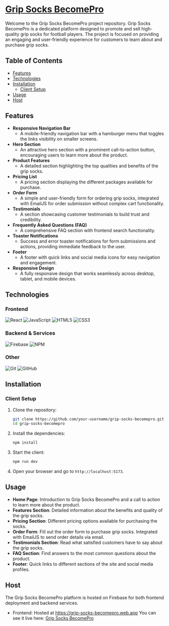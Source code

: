# [Grip Socks BecomePro](https://grip-socks-becomepro.web.app)

Welcome to the Grip Socks BecomePro project repository. Grip Socks BecomePro is a dedicated platform designed to promote and sell high-quality grip socks for football players. The project is focused on providing an engaging and user-friendly experience for customers to learn about and purchase grip socks.

## Table of Contents

- [Features](#features)
- [Technologies](#technologies)
- [Installation](#installation)
  - [Client Setup](#client-setup)
- [Usage](#usage)
- [Host](#host)

## Features

- **Responsive Navigation Bar**
  - A mobile-friendly navigation bar with a hamburger menu that toggles the links visibility on smaller screens.
- **Hero Section**
  - An attractive hero section with a prominent call-to-action button, encouraging users to learn more about the product.
- **Product Features**
  - A detailed section highlighting the top qualities and benefits of the grip socks.
- **Pricing List**
  - A pricing section displaying the different packages available for purchase.
- **Order Form**
  - A simple and user-friendly form for ordering grip socks, integrated with EmailJS for order submission without complex cart functionality.
- **Testimonials**
  - A section showcasing customer testimonials to build trust and credibility.
- **Frequently Asked Questions (FAQ)**
  - A comprehensive FAQ section with frontend search functionality.
- **Toaster Notifications**
  - Success and error toaster notifications for form submissions and actions, providing immediate feedback to the user.
- **Footer**
  - A footer with quick links and social media icons for easy navigation and engagement.
- **Responsive Design**
  - A fully responsive design that works seamlessly across desktop, tablet, and mobile devices.

## Technologies

### Frontend

<p>
  <img src="https://img.icons8.com/color/48/000000/react-native.png" alt="React" />
  <img src="https://img.icons8.com/color/48/000000/javascript.png" alt="JavaScript" />
  <img src="https://img.icons8.com/color/48/000000/html-5.png" alt="HTML5" />
  <img src="https://img.icons8.com/color/48/000000/css3.png" alt="CSS3" />
</p>

### Backend & Services

<p>
  <img src="https://img.icons8.com/color/48/000000/firebase.png" alt="Firebase" />
  <img src="https://img.icons8.com/color/48/000000/npm.png" alt="NPM" />
</p>

### Other

<p>
  <img src="https://img.icons8.com/color/48/000000/git.png" alt="Git" />
  <img src="https://img.icons8.com/color/48/000000/github.png" alt="GitHub" />
</p>

## Installation

### Client Setup

1. Clone the repository:

   ```sh
   git clone https://github.com/your-username/grip-socks-becomepro.git
   cd grip-socks-becomepro
   ```

2. Install the dependencies:

   ```sh
   npm install
   ```

3. Start the client:

   ```sh
   npm run dev
   ```

4. Open your browser and go to `http://localhost:5173`.

## Usage

- **Home Page**: Introduction to Grip Socks BecomePro and a call to action to learn more about the product.
- **Features Section**: Detailed information about the benefits and quality of the grip socks.
- **Pricing Section**: Different pricing options available for purchasing the socks.
- **Order Form**: Fill out the order form to purchase grip socks. Integrated with EmailJS to send order details via email.
- **Testimonials Section**: Read what satisfied customers have to say about the grip socks.
- **FAQ Section**: Find answers to the most common questions about the product.
- **Footer**: Quick links to different sections of the site and social media profiles.

## Host

The Grip Socks BecomePro platform is hosted on Firebase for both frontend deployment and backend services.

- Frontend: Hosted at https://grip-socks-becomepro.web.app
  You can see it live here: <a href="https://grip-socks-becomepro.web.app">Grip Socks BecomePro</a>
